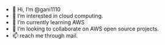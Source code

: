 - 👋 Hi, I’m @gani1110
- 👀 I’m interested in cloud computing.
- 🌱 I’m currently learning AWS
- 💞️ I’m looking to collaborate on AWS open source projects.
- 📫 reach me through mail.

<!---
gani1110/gani1110 is a ✨ special ✨ repository because its `README.md` (this file) appears on your GitHub profile.
You can click the Preview link to take a look at your changes.
--->
